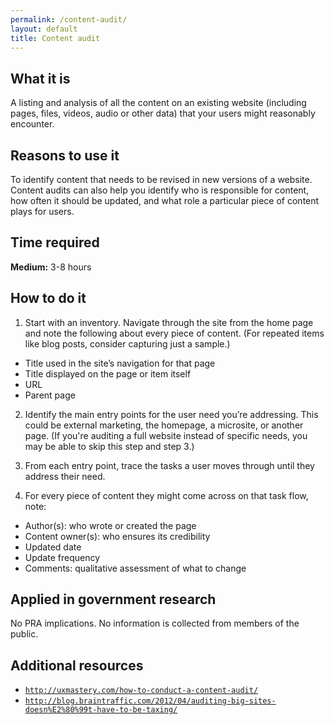 ```yaml
---
permalink: /content-audit/
layout: default
title: Content audit
---
```


## What it is

A listing and analysis of all the content on an existing website (including pages, files, videos, audio or other data) that your users might reasonably encounter.

## Reasons to use it

To identify content that needs to be revised in new versions of a website. Content audits can also help you identify who is responsible for content, how often it should be updated, and what role a particular piece of content plays for users.

## Time required

**Medium:** 3-8 hours

## How to do it

1. Start with an inventory. Navigate through the site from the home page and note the following about every piece of content. (For repeated items like blog posts, consider capturing just a sample.)
 - Title used in the site’s navigation for that page
 - Title displayed on the page or item itself
 - URL
 - Parent page

2. Identify the main entry points for the user need you’re addressing. This could be external marketing, the homepage, a microsite, or another page. (If you're auditing a full website instead of specific needs, you may be able to skip this step and step 3.)

3. From each entry point, trace the tasks a user moves through until they address their need.

4. For every piece of content they might come across on that task flow, note:
 - Author(s): who wrote or created the page
 - Content owner(s): who ensures its credibility
 - Updated date
 - Update frequency
 - Comments: qualitative assessment of what to change

## Applied in government research

No PRA implications. No information is collected from members of the public.

## Additional resources
- [`http://uxmastery.com/how-to-conduct-a-content-audit/`](http://uxmastery.com/how-to-conduct-a-content-audit/)
- [`http://blog.braintraffic.com/2012/04/auditing-big-sites-doesn%E2%80%99t-have-to-be-taxing/`](http://blog.braintraffic.com/2012/04/auditing-big-sites-doesn%E2%80%99t-have-to-be-taxing/)
